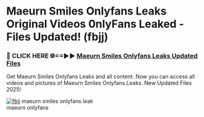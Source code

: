 # Maeurn Smiles Onlyfans Leaks Original Videos 0nlyFans Leaked - Files Updated! (fbjj)

<h3>🔴 CLICK HERE 🌐==►► <a href="https://tinyurl.com/2wckxsce" rel="nofollow">Maeurn Smiles Onlyfans Leaks Updated Files</a></h3>

Get Maeurn Smiles Onlyfans Leaks and all content. Now you can access all videos and pictures of Maeurn Smiles Onlyfans Leaks. New Updated Files 2025!

[![fbjj](https://i.imgur.com/AFduVYN.gif)](https://tinyurl.com/2wckxsce)
maeurn smiles onlyfans leak<br>
maeurn onlyfans